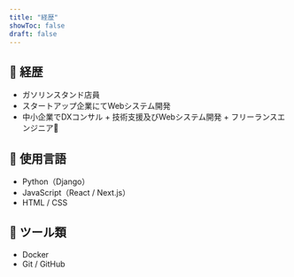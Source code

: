 ```yaml
---
title: "経歴"
showToc: false
draft: false
---
```


## 👤 経歴

- ガソリンスタンド店員
- スタートアップ企業にてWebシステム開発  
- 中小企業でDXコンサル + 技術支援及びWebシステム開発 + フリーランスエンジニア🔰


## 📘 使用言語

- Python（Django）
- JavaScript（React / Next.js）
- HTML / CSS

## 🧰 ツール類

- Docker  
- Git / GitHub  